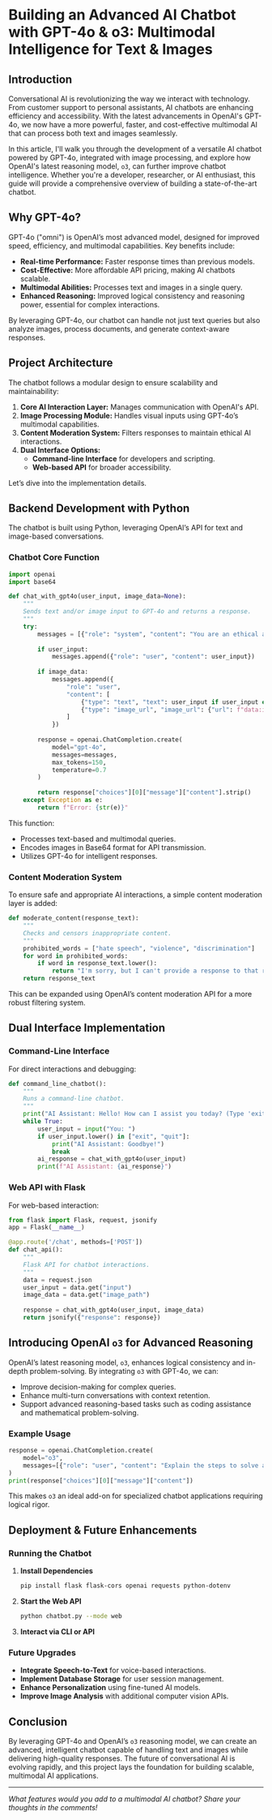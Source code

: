 # Building an Advanced AI Chatbot with GPT-4o & o3: Multimodal Intelligence for Text & Images



## Introduction

Conversational AI is revolutionizing the way we interact with technology. From customer support to personal assistants, AI chatbots are enhancing efficiency and accessibility. With the latest advancements in OpenAI's GPT-4o, we now have a more powerful, faster, and cost-effective multimodal AI that can process both text and images seamlessly.

In this article, I'll walk you through the development of a versatile AI chatbot powered by GPT-4o, integrated with image processing, and explore how OpenAI's latest reasoning model, `o3`, can further improve chatbot intelligence. Whether you're a developer, researcher, or AI enthusiast, this guide will provide a comprehensive overview of building a state-of-the-art chatbot.

## Why GPT-4o?

GPT-4o ("omni") is OpenAI’s most advanced model, designed for improved speed, efficiency, and multimodal capabilities. Key benefits include:

- **Real-time Performance:** Faster response times than previous models.
- **Cost-Effective:** More affordable API pricing, making AI chatbots scalable.
- **Multimodal Abilities:** Processes text and images in a single query.
- **Enhanced Reasoning:** Improved logical consistency and reasoning power, essential for complex interactions.

By leveraging GPT-4o, our chatbot can handle not just text queries but also analyze images, process documents, and generate context-aware responses.

## Project Architecture

The chatbot follows a modular design to ensure scalability and maintainability:

1. **Core AI Interaction Layer:** Manages communication with OpenAI's API.
2. **Image Processing Module:** Handles visual inputs using GPT-4o’s multimodal capabilities.
3. **Content Moderation System:** Filters responses to maintain ethical AI interactions.
4. **Dual Interface Options:**
   - **Command-line Interface** for developers and scripting.
   - **Web-based API** for broader accessibility.

Let’s dive into the implementation details.

## Backend Development with Python

The chatbot is built using Python, leveraging OpenAI’s API for text and image-based conversations.

### Chatbot Core Function

```python
import openai
import base64

def chat_with_gpt4o(user_input, image_data=None):
    """
    Sends text and/or image input to GPT-4o and returns a response.
    """
    try:
        messages = [{"role": "system", "content": "You are an ethical and unbiased AI assistant."}]
        
        if user_input:
            messages.append({"role": "user", "content": user_input})
        
        if image_data:
            messages.append({
                "role": "user",
                "content": [
                    {"type": "text", "text": user_input if user_input else "Describe the image."},
                    {"type": "image_url", "image_url": {"url": f"data:image/png;base64,{image_data}"}}
                ]
            })
        
        response = openai.ChatCompletion.create(
            model="gpt-4o",
            messages=messages,
            max_tokens=150,
            temperature=0.7
        )
        
        return response["choices"][0]["message"]["content"].strip()
    except Exception as e:
        return f"Error: {str(e)}"
```

This function:

- Processes text-based and multimodal queries.
- Encodes images in Base64 format for API transmission.
- Utilizes GPT-4o for intelligent responses.

### Content Moderation System

To ensure safe and appropriate AI interactions, a simple content moderation layer is added:

```python
def moderate_content(response_text):
    """
    Checks and censors inappropriate content.
    """
    prohibited_words = ["hate speech", "violence", "discrimination"]
    for word in prohibited_words:
        if word in response_text.lower():
            return "I'm sorry, but I can't provide a response to that request."
    return response_text
```

This can be expanded using OpenAI’s content moderation API for a more robust filtering system.

## Dual Interface Implementation

### Command-Line Interface

For direct interactions and debugging:

```python
def command_line_chatbot():
    """
    Runs a command-line chatbot.
    """
    print("AI Assistant: Hello! How can I assist you today? (Type 'exit' to quit)")
    while True:
        user_input = input("You: ")
        if user_input.lower() in ["exit", "quit"]:
            print("AI Assistant: Goodbye!")
            break
        ai_response = chat_with_gpt4o(user_input)
        print(f"AI Assistant: {ai_response}")
```

### Web API with Flask

For web-based interaction:

```python
from flask import Flask, request, jsonify
app = Flask(__name__)

@app.route('/chat', methods=['POST'])
def chat_api():
    """
    Flask API for chatbot interactions.
    """
    data = request.json
    user_input = data.get("input")
    image_data = data.get("image_path")
    
    response = chat_with_gpt4o(user_input, image_data)
    return jsonify({"response": response})
```

## Introducing OpenAI `o3` for Advanced Reasoning

OpenAI’s latest reasoning model, `o3`, enhances logical consistency and in-depth problem-solving. By integrating `o3` with GPT-4o, we can:

- Improve decision-making for complex queries.
- Enhance multi-turn conversations with context retention.
- Support advanced reasoning-based tasks such as coding assistance and mathematical problem-solving.

### Example Usage

```python
response = openai.ChatCompletion.create(
    model="o3",
    messages=[{"role": "user", "content": "Explain the steps to solve a quadratic equation."}]
)
print(response["choices"][0]["message"]["content"])
```

This makes `o3` an ideal add-on for specialized chatbot applications requiring logical rigor.

## Deployment & Future Enhancements

### Running the Chatbot

1. **Install Dependencies**
   ```bash
   pip install flask flask-cors openai requests python-dotenv
   ```
2. **Start the Web API**
   ```bash
   python chatbot.py --mode web
   ```
3. **Interact via CLI or API**

### Future Upgrades

- **Integrate Speech-to-Text** for voice-based interactions.
- **Implement Database Storage** for user session management.
- **Enhance Personalization** using fine-tuned AI models.
- **Improve Image Analysis** with additional computer vision APIs.

## Conclusion

By leveraging GPT-4o and OpenAI’s `o3` reasoning model, we can create an advanced, intelligent chatbot capable of handling text and images while delivering high-quality responses. The future of conversational AI is evolving rapidly, and this project lays the foundation for building scalable, multimodal AI applications.

---

*What features would you add to a multimodal AI chatbot? Share your thoughts in the comments!*
